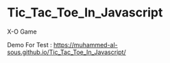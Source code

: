 # Tic_Tac_Toe_In_Javascript
 X-O Game



Demo For Test : 
https://muhammed-al-sous.github.io/Tic_Tac_Toe_In_Javascript/
